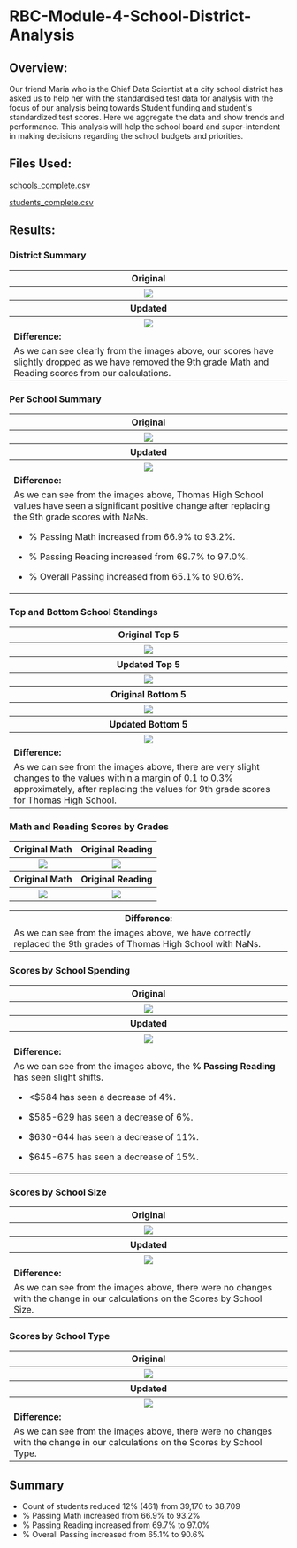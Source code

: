 # RBC-Module-4-School-District-Analysis

## Overview:
Our friend Maria who is the Chief Data Scientist at a city school district has asked us to help her with the standardised test data for analysis with the focus of our analysis being towards Student funding and student's standardized test scores. Here we aggregate the data and show trends and performance. This analysis will help the school board and super-intendent in making decisions regarding the school budgets and priorities.

## Files Used:
[schools_complete.csv](Resources/schools_complete.csv)

[students_complete.csv](Resources/students_complete.csv)

## Results:
### District Summary
  <table align="center">
  <tr>
  <th>Original</th>
  </tr>
  <tr>
  <th><img src="https://github.com/mubeenkh4u/RBC-Module-4-School-District-Analysis/blob/main/Resources/Original_District_Summary.png"></th>
  </tr>
  <tr>
  <th>Updated</th>
  </tr>
  <tr>
  <th><img src="https://github.com/mubeenkh4u/RBC-Module-4-School-District-Analysis/blob/main/Resources/New_District_Summary.png"></th>
  </tr>
  <tr>
  <td><b>Difference:</b></td>
  </tr>
  <tr>
  <td>
  As we can see clearly from the images above, our scores have slightly dropped as we have removed the 9th grade Math and Reading scores from our calculations.
  </td>
  </tr>
  </table>

 ### Per School Summary
  <table align="center">
  <tr>
  <th>Original</th>
  </tr>
  <tr>
  <th><img src="https://github.com/mubeenkh4u/RBC-Module-4-School-District-Analysis/blob/main/Resources/Original_Per_School_Summary.png"></th>
  </tr>
  <tr>
  <th>Updated</th>
  </tr>
  <tr>
  <th><img src="https://github.com/mubeenkh4u/RBC-Module-4-School-District-Analysis/blob/main/Resources/New_Per_School_Summary.png"></th>
  </tr>
  <tr>
  <td><b>Difference:</b></td>
  </tr>
  <tr>
  <td>
  As we can see from the images above, Thomas High School values have seen a significant positive change after replacing the 9th grade scores with NaNs.
    
  * % Passing Math increased from 66.9% to 93.2%.
    
  * % Passing Reading increased from 69.7% to 97.0%.

  * % Overall Passing increased from 65.1% to 90.6%.
    
  </td>
  </tr>
  </table>
 
 ### Top and Bottom School Standings
  <table align="center">
  <tr>
  <th>Original Top 5</th>
  </tr>
  <tr>
  <th><img src="https://github.com/mubeenkh4u/RBC-Module-4-School-District-Analysis/blob/main/Resources/Original_Top_Schools_Summary.png"></th>
  </tr>
  <tr>
  <th>Updated Top 5</th>
  </tr>
  <tr>
  <th><img src="https://github.com/mubeenkh4u/RBC-Module-4-School-District-Analysis/blob/main/Resources/New_Top_Schools_Summary.png"></th>
  </tr>
  <tr>
  <th>Original Bottom 5</th>
  </tr>
  <tr>
  <th><img src="https://github.com/mubeenkh4u/RBC-Module-4-School-District-Analysis/blob/main/Resources/Original_Bottom_Schools_Summary.png"></th>
  </tr>
  <tr>
  <th>Updated Bottom 5</th>
  </tr>
  <tr>
  <th><img src="https://github.com/mubeenkh4u/RBC-Module-4-School-District-Analysis/blob/main/Resources/Original_Bottom_Schools_Summary.png"></th>
  </tr>
  <tr>
  <td><b>Difference:</b></td>
  </tr>
  <tr>
  <td>
  As we can see from the images above, there are very slight changes to the values within a margin of 0.1 to 0.3% approximately, after replacing the values for 9th grade scores for Thomas High School.
  </td>
  </tr>
  </table>
  
 ### Math and Reading Scores by Grades
  <table align="center">
  <tr>
  <th>Original Math</th>
  <th>Original Reading</th>
  </tr>
  <tr>
  <th><img src="https://github.com/mubeenkh4u/RBC-Module-4-School-District-Analysis/blob/main/Resources/Original_Math_Scores_by_Grade.png"></th>
  <th><img src="https://github.com/mubeenkh4u/RBC-Module-4-School-District-Analysis/blob/main/Resources/Original_Reading_Scores_by_Grade.png"></th>
  </tr>
  <tr>
  <th>Original Math</th>
  <th>Original Reading</th>
  </tr>
  <tr>
  <th><img src="https://github.com/mubeenkh4u/RBC-Module-4-School-District-Analysis/blob/main/Resources/New_Math_Scores_by_Grade.png"></th>
  <th><img src="https://github.com/mubeenkh4u/RBC-Module-4-School-District-Analysis/blob/main/Resources/New_Reading_Scores_by_Grade.png"></th>
  </tr>
  </table>
  
  <table align="center">
  <tr>
  <th><b>Difference:</b></th>
  </tr>
  <tr>
  <td>
  As we can see from the images above, we have correctly replaced the 9th grades of Thomas High School with NaNs.
  </td>
  </tr>
  </table>
 
 
 ### Scores by School Spending
  <table align="center">
  <tr>
  <th>Original</th>
  </tr>
  <tr>
  <th><img src="https://github.com/mubeenkh4u/RBC-Module-4-School-District-Analysis/blob/main/Resources/Original_Scores_by_School_Spending.png"></th>
  </tr>
  <tr>
  <th>Updated</th>
  </tr>
  <tr>
  <th><img src="https://github.com/mubeenkh4u/RBC-Module-4-School-District-Analysis/blob/main/Resources/New_Scores_by_School_Spending.png"></th>
  </tr>
  <tr>
  <td><b>Difference:</b></td>
  </tr>
  <tr>
  <td>
  As we can see from the images above, the <b>% Passing Reading</b> has seen slight shifts.
    
  * <$584 has seen a decrease of 4%.
          
  * $585-629 has seen a decrease of 6%.
          
  * $630-644 has seen a decrease of 11%.
          
  * $645-675 has seen a decrease of 15%.
          
  </td>
  </tr>
  </table>
 
 ### Scores by School Size
  <table align="center">
  <tr>
  <th>Original</th>
  </tr>
  <tr>
  <th><img src="https://github.com/mubeenkh4u/RBC-Module-4-School-District-Analysis/blob/main/Resources/Original_Scores_by_School_Size.png"></th>
  </tr>
  <tr>
  <th>Updated</th>
  </tr>
  <tr>
  <th><img src="https://github.com/mubeenkh4u/RBC-Module-4-School-District-Analysis/blob/main/Resources/New_Scores_by_School_Size.png"></th>
  </tr>
  <tr>
  <td><b>Difference:</b></td>
  </tr>
  <tr>
  <td>
  As we can see from the images above, there were no changes with the change in our calculations on the Scores by School Size.
  </td>
  </tr>
  </table>
 
 ### Scores by School Type
  <table align="center">
  <tr>
  <th>Original</th>
  </tr>
  <tr>
  <th><img src="https://github.com/mubeenkh4u/RBC-Module-4-School-District-Analysis/blob/main/Resources/Original_Scores_by_School_Type.png"></th>
  </tr>
  <tr>
  <th>Updated</th>
  </tr>
  <tr>
  <th><img src="https://github.com/mubeenkh4u/RBC-Module-4-School-District-Analysis/blob/main/Resources/New_Scores_by_School_Type.png"></th>
  </tr>
  <tr>
  <td><b>Difference:</b></td>
  </tr>
  <tr>
  <td>
  As we can see from the images above, there were no changes with the change in our calculations on the Scores by School Type.
  </td>
  </tr>
  </table>

## Summary
 * Count of students reduced 12% (461) from 39,170 to 38,709
 * % Passing Math increased from 66.9% to 93.2%
 * % Passing Reading increased from 69.7% to 97.0%
 * % Overall Passing increased from 65.1% to 90.6%
